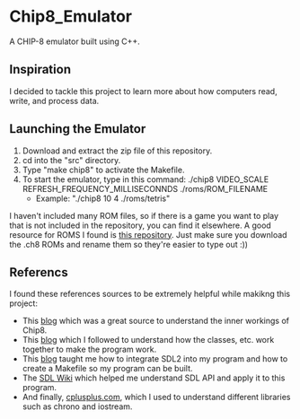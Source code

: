 # Chip8_Emulator

A CHIP-8 emulator built using C++. 

## Inspiration

I decided to tackle this project to learn more about how computers read, write, and process data. 

## Launching the Emulator

1. Download and extract the zip file of this repository.
2. cd into the "src" directory.
3. Type "make chip8" to activate the Makefile.
4. To start the emulator, type in this command: ./chip8 VIDEO_SCALE REFRESH_FREQUENCY_MILLISECONNDS ./roms/ROM_FILENAME
    - Example: "./chip8 10 4 ./roms/tetris"
    
I haven't included many ROM files, so if there is a game you want to play that is not included in the repository, you can find it elsewhere. A good resource for ROMS I found is [this repository](https://github.com/dmatlack/chip8). Just make sure you download the .ch8 ROMs and rename them so they're easier to type out :))

## Referencs

I found these references sources to be extremely helpful while makikng this project:
- This [blog](http://www.multigesture.net/articles/how-to-write-an-emulator-chip-8-interpreter/) which was a great source to understand the inner workings of Chip8.
- This [blog](https://austinmorlan.com/posts/chip8_emulator/) which I followed to understand how the classes, etc. work together to make the program work. 
- This [blog](https://medium.com/@edkins.sarah/set-up-sdl2-on-your-mac-without-xcode-6b0c33b723f7) taught me how to integrate SDL2 into my program and how to create a Makefile so my program can be built. 
- The [SDL Wiki](https://wiki.libsdl.org/SDL_Quit) which helped me understand SDL API and apply it to this program.
- And finally, [cplusplus.com](http://www.cplusplus.com/), which I used to understand different libraries such as chrono and iostream. 
